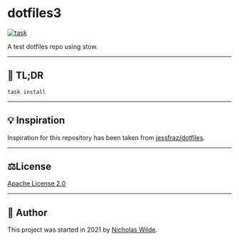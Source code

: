 # dotfiles3
[![task](https://img.shields.io/badge/task-enabled-brightgreen?logo=task&logoColor=white&style=for-the-badge)](https://taskfile.dev/#/)

A test dotfiles repo using stow.

---

## :rocket: TL;DR

```shell
task install
```

---

## :bulb: Inspiration

Inspiration for this repository has been taken from [jessfraz/dotfiles][2].

---

## :balance_scale:​License

​[Apache License 2.0](./LICENSE)

---

## :pencil: Author

​This project was started in 2021 by [Nicholas Wilde][1].

[1]: https://github.com/nicholaswilde/
[2]: https://github.com/jessfraz/dotfiles
[3]: http://nicholaswilde.io/dotfiles2
